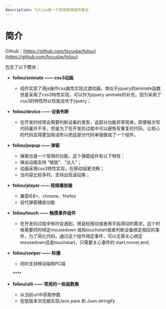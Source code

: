 ```yaml
---
description: foliou是一个前端常用组件集合
---
```


# 简介

Github：[https://github.com/focusbe/foliou](https://github.com/focusbe/foliou)

包含了以下模块：

* **foliou/animate —— css3动画**

  * 组件实现了用js操作css属性实现过渡动画，类似于jquery的animate函数但是采用了css3特性实现，可以作为jquery animate的补充，因为采用了css3的特性所以性能会优于jquery；

* **foliou/device —— 设备判断**

  * 在开发时经常会需要判断设备的类型，这部分功能非常简单，即便每次写代码量并不多，但是为了在开发的过程中可以避免写重复的代码，让核心的代码显得更加简洁所以把这部分代码单独做成了一个组件。

* **foliou/popup —— 弹窗**

  * 弹窗也是一个常用的功能，这个弹窗组件有以下特性：
  * 弹出动画支持 “缩放“、“淡入“；
  * 动画采用css3特性实现，在移动端更流畅；
  * 当内容比较多时，支持出现滚动条；

* **foliou/player —— 视频播放器**

  * 兼容IE8+、chrome、firefox
  * 自代弹窗播放功能

* **foliou/touch —— 触摸事件组件**

  * 在开发的过程中有时会遇到，用鼠标拖动或者用手指滑动的需求，这个时候需要同时绑定mousedown 或和touchstart或者判断设备绑定相应的事件，为了简化代码，通过这个组件绑定事件，可以无需关心绑定mousedown还是touchstart，只需要关心事件的 start,mover,end;

* **foliou/swiper —— 轮播**

  * 同时支持移动端和PC端

  \*\*\*\*

* **foliou/utli —— 常用的一些函数集**
  * 从当前url中获取参数
  * 在低版本浏览器实现Json.pare 和 Json.stringify

## 

